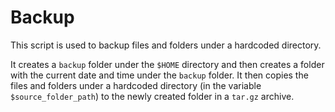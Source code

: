 <!-- omit in toc -->
# Backup

This script is used to backup files and folders under a hardcoded directory. 

It creates a `backup` folder under the `$HOME` directory and then creates a folder with the current date and time under the `backup` folder. 
It then copies the files and folders under a hardcoded directory (in the variable `$source_folder_path`) to the newly created folder in a `tar.gz` archive.